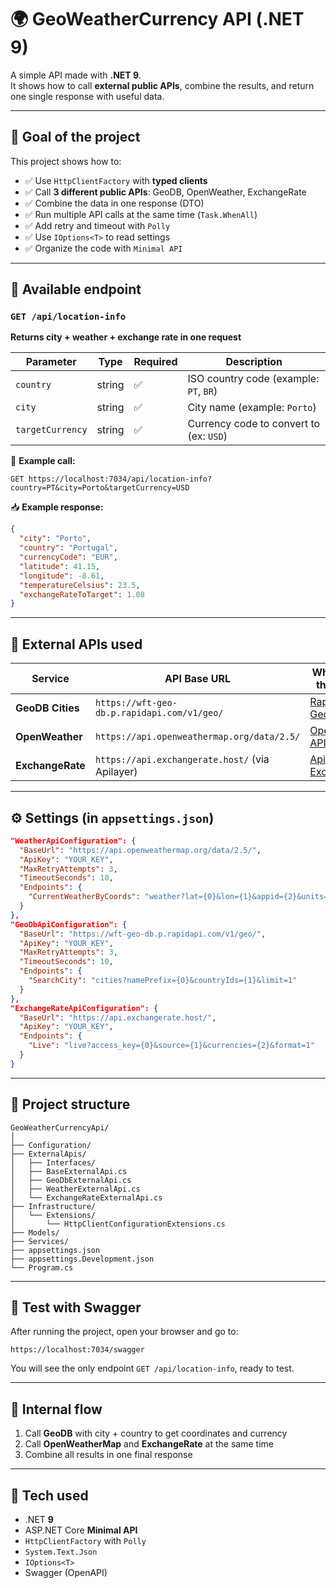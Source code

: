# 🌍 GeoWeatherCurrency API (.NET 9)

A simple API made with **.NET 9**.  
It shows how to call **external public APIs**, combine the results, and return one single response with useful data.

---

## 🧠 Goal of the project

This project shows how to:

- ✅ Use `HttpClientFactory` with **typed clients**
- ✅ Call **3 different public APIs**: GeoDB, OpenWeather, ExchangeRate
- ✅ Combine the data in one response (DTO)
- ✅ Run multiple API calls at the same time (`Task.WhenAll`)
- ✅ Add retry and timeout with `Polly`
- ✅ Use `IOptions<T>` to read settings
- ✅ Organize the code with `Minimal API`

---

## 📡 Available endpoint

### `GET /api/location-info`

**Returns city + weather + exchange rate in one request**

| Parameter         | Type   | Required | Description                                 |
|------------------|--------|----------|---------------------------------------------|
| `country`        | string | ✅        | ISO country code (example: `PT`, `BR`)      |
| `city`           | string | ✅        | City name (example: `Porto`)                |
| `targetCurrency` | string | ✅        | Currency code to convert to (ex: `USD`)     |

📌 **Example call:**

```
GET https://localhost:7034/api/location-info?country=PT&city=Porto&targetCurrency=USD
```

📥 **Example response:**

```json
{
  "city": "Porto",
  "country": "Portugal",
  "currencyCode": "EUR",
  "latitude": 41.15,
  "longitude": -8.61,
  "temperatureCelsius": 23.5,
  "exchangeRateToTarget": 1.08
}
```

---

## 🔐 External APIs used

| Service          | API Base URL                                  | Where to get the API key                                     |
|------------------|-----------------------------------------------|---------------------------------------------------------------|
| **GeoDB Cities** | `https://wft-geo-db.p.rapidapi.com/v1/geo/`   | [RapidAPI GeoDB](https://rapidapi.com/wirefreethought/api/geodb-cities/) |
| **OpenWeather**  | `https://api.openweathermap.org/data/2.5/`    | [OpenWeather API](https://openweathermap.org/api)            |
| **ExchangeRate** | `https://api.exchangerate.host/` (via Apilayer) | [Apilayer ExchangeRate](https://apilayer.com/marketplace/exchangerates_data-api) |

---

## ⚙️ Settings (in `appsettings.json`)

```json
"WeatherApiConfiguration": {
  "BaseUrl": "https://api.openweathermap.org/data/2.5/",
  "ApiKey": "YOUR_KEY",
  "MaxRetryAttempts": 3,
  "TimeoutSeconds": 10,
  "Endpoints": {
    "CurrentWeatherByCoords": "weather?lat={0}&lon={1}&appid={2}&units=metric"
  }
},
"GeoDbApiConfiguration": {
  "BaseUrl": "https://wft-geo-db.p.rapidapi.com/v1/geo/",
  "ApiKey": "YOUR_KEY",
  "MaxRetryAttempts": 3,
  "TimeoutSeconds": 10,
  "Endpoints": {
    "SearchCity": "cities?namePrefix={0}&countryIds={1}&limit=1"
  }
},
"ExchangeRateApiConfiguration": {
  "BaseUrl": "https://api.exchangerate.host/",
  "ApiKey": "YOUR_KEY",
  "Endpoints": {
    "Live": "live?access_key={0}&source={1}&currencies={2}&format=1"
  }
}
```

---

## 🧱 Project structure

```
GeoWeatherCurrencyApi/
│
├── Configuration/
├── ExternalApis/
│   ├── Interfaces/
│   ├── BaseExternalApi.cs
│   ├── GeoDbExternalApi.cs
│   ├── WeatherExternalApi.cs
│   └── ExchangeRateExternalApi.cs
├── Infrastructure/
│   └── Extensions/
│       └── HttpClientConfigurationExtensions.cs
├── Models/
├── Services/
├── appsettings.json
├── appsettings.Development.json
└── Program.cs
```

---

## 🧪 Test with Swagger

After running the project, open your browser and go to:

```
https://localhost:7034/swagger
```

You will see the only endpoint `GET /api/location-info`, ready to test.

---

## 🔁 Internal flow

1. Call **GeoDB** with city + country to get coordinates and currency
2. Call **OpenWeatherMap** and **ExchangeRate** at the same time
3. Combine all results in one final response

---

## 🧰 Tech used

- .NET **9**
- ASP.NET Core **Minimal API**
- `HttpClientFactory` with `Polly`
- `System.Text.Json`
- `IOptions<T>`
- Swagger (OpenAPI)
